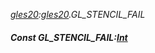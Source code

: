 _[gles20](../../modules/gles20/gles20-module.md):[gles20](../../modules/gles20/gles20-module.md).GL\_STENCIL\_FAIL_
##### Const GL\_STENCIL\_FAIL:[Int](../../modules/wonkey/wonkey-types-int.md)

